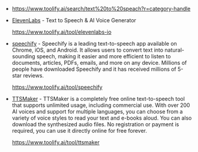 - https://www.toolify.ai/search/text%20to%20speach?r=category-handle
- [ElevenLabs](https://elevenlabs.io/) - Text to Speech & AI Voice Generator

  https://www.toolify.ai/tool/elevenlabs-io

- [speechify](https://speechify.com/) - Speechify is a leading text-to-speech app available on Chrome, iOS, and Android. It allows users to convert text into natural-sounding speech, making it easier and more efficient to listen to documents, articles, PDFs, emails, and more on any device. Millions of people have downloaded Speechify and it has received millions of 5-star reviews.

  https://www.toolify.ai/tool/speechify

- [TTSMaker](https://ttsmaker.com/) - TTSMaker is a completely free online text-to-speech tool that supports unlimited usage, including commercial use. With over 200 AI voices and support for multiple languages, you can choose from a variety of voice styles to read your text and e-books aloud. You can also download the synthesized audio files. No registration or payment is required, you can use it directly online for free forever.

  https://www.toolify.ai/tool/ttsmaker